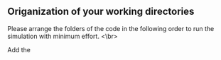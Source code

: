 ## Origanization of your working directories 

Please arrange the folders of the code in the following order to run the simulation with minimum effort. <\br>

Add the 




